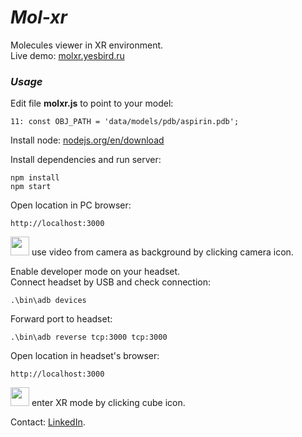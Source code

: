 # <em>Mol-xr</em>
 Molecules viewer in XR environment.<br>
 Live demo: <a href='https://molxr.yesbird.ru'>molxr.yesbird.ru</a>

### <em>Usage</em><br>
  Edit file <b>molxr.js</b> to point to your model:
  ```
  11: const OBJ_PATH = 'data/models/pdb/aspirin.pdb';
  ```
  Install node: <a href='https://nodejs.org/en/download'>nodejs.org/en/download</a> 

  Install dependencies and run server:
  ```
  npm install
  npm start
  ```
  Open location in PC browser:
  ```
  http://localhost:3000
  ```
  <img src="https://github.com/syanenko/zxr/assets/6688301/15b0cefd-ef55-44d8-98a8-cc21b1bf314c" width='30'/> use video from camera as background by clicking camera icon.<br>

  Enable developer mode on your headset.<br>
  Connect headset by USB and check connection: 
  ```
  .\bin\adb devices
  ```

  Forward port to headset:
  ```
  .\bin\adb reverse tcp:3000 tcp:3000
  ```

  Open location in headset's browser:
  ```
  http://localhost:3000
  ```
  <img src="https://github.com/syanenko/zxr/assets/6688301/e265acc3-742b-4d91-9cf0-eb0b1c8df5ba" width='30'/> enter XR mode by clicking cube icon.<br>
   
  
  Contact: [LinkedIn](https://www.linkedin.com/in/sergey-yanenko-57b21a96/).
